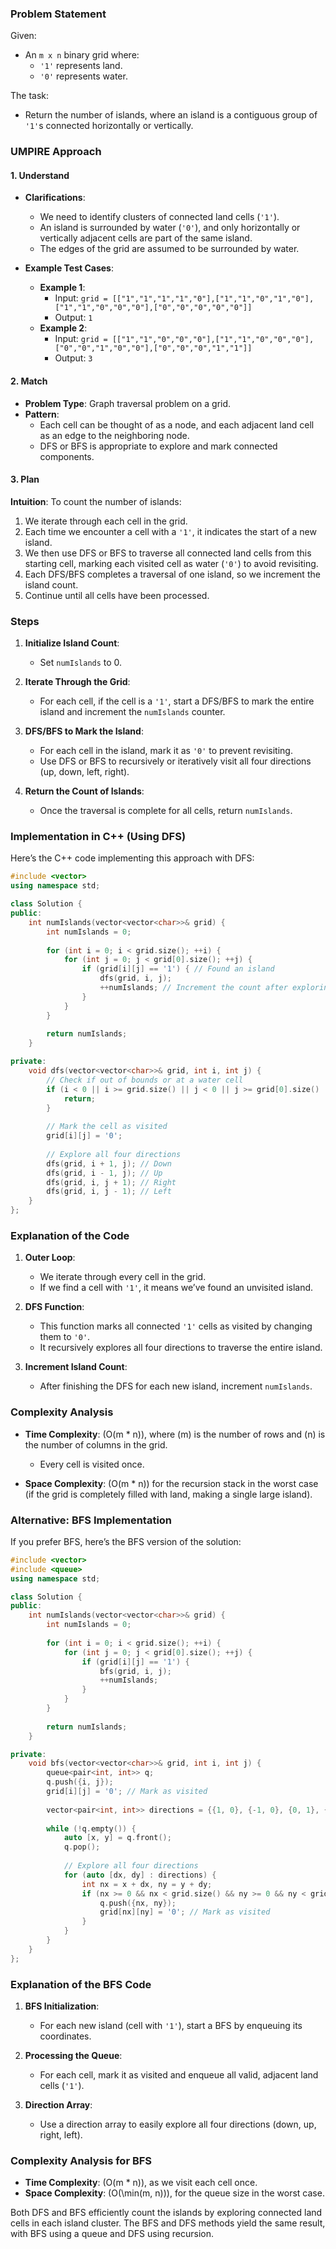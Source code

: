 ### Problem Statement

Given:
- An `m x n` binary grid where:
  - `'1'` represents land.
  - `'0'` represents water.
  
The task:
- Return the number of islands, where an island is a contiguous group of `'1'`s connected horizontally or vertically.

### UMPIRE Approach

#### **1. Understand**
- **Clarifications**:
  - We need to identify clusters of connected land cells (`'1'`).
  - An island is surrounded by water (`'0'`), and only horizontally or vertically adjacent cells are part of the same island.
  - The edges of the grid are assumed to be surrounded by water.

- **Example Test Cases**:
  - **Example 1**:
    - Input: `grid = [["1","1","1","1","0"],["1","1","0","1","0"],["1","1","0","0","0"],["0","0","0","0","0"]]`
    - Output: `1`
  - **Example 2**:
    - Input: `grid = [["1","1","0","0","0"],["1","1","0","0","0"],["0","0","1","0","0"],["0","0","0","1","1"]]`
    - Output: `3`

#### **2. Match**
- **Problem Type**: Graph traversal problem on a grid.
- **Pattern**:
  - Each cell can be thought of as a node, and each adjacent land cell as an edge to the neighboring node.
  - DFS or BFS is appropriate to explore and mark connected components.

#### **3. Plan**

**Intuition**:
To count the number of islands:
1. We iterate through each cell in the grid.
2. Each time we encounter a cell with a `'1'`, it indicates the start of a new island.
3. We then use DFS or BFS to traverse all connected land cells from this starting cell, marking each visited cell as water (`'0'`) to avoid revisiting.
4. Each DFS/BFS completes a traversal of one island, so we increment the island count.
5. Continue until all cells have been processed.

### Steps

1. **Initialize Island Count**:
   - Set `numIslands` to 0.
   
2. **Iterate Through the Grid**:
   - For each cell, if the cell is a `'1'`, start a DFS/BFS to mark the entire island and increment the `numIslands` counter.

3. **DFS/BFS to Mark the Island**:
   - For each cell in the island, mark it as `'0'` to prevent revisiting.
   - Use DFS or BFS to recursively or iteratively visit all four directions (up, down, left, right).
   
4. **Return the Count of Islands**:
   - Once the traversal is complete for all cells, return `numIslands`.

### Implementation in C++ (Using DFS)

Here’s the C++ code implementing this approach with DFS:

```cpp
#include <vector>
using namespace std;

class Solution {
public:
    int numIslands(vector<vector<char>>& grid) {
        int numIslands = 0;
        
        for (int i = 0; i < grid.size(); ++i) {
            for (int j = 0; j < grid[0].size(); ++j) {
                if (grid[i][j] == '1') { // Found an island
                    dfs(grid, i, j);
                    ++numIslands; // Increment the count after exploring an island
                }
            }
        }
        
        return numIslands;
    }

private:
    void dfs(vector<vector<char>>& grid, int i, int j) {
        // Check if out of bounds or at a water cell
        if (i < 0 || i >= grid.size() || j < 0 || j >= grid[0].size() || grid[i][j] == '0') {
            return;
        }
        
        // Mark the cell as visited
        grid[i][j] = '0';
        
        // Explore all four directions
        dfs(grid, i + 1, j); // Down
        dfs(grid, i - 1, j); // Up
        dfs(grid, i, j + 1); // Right
        dfs(grid, i, j - 1); // Left
    }
};
```

### Explanation of the Code

1. **Outer Loop**:
   - We iterate through every cell in the grid.
   - If we find a cell with `'1'`, it means we’ve found an unvisited island.
   
2. **DFS Function**:
   - This function marks all connected `'1'` cells as visited by changing them to `'0'`.
   - It recursively explores all four directions to traverse the entire island.
   
3. **Increment Island Count**:
   - After finishing the DFS for each new island, increment `numIslands`.

### Complexity Analysis

- **Time Complexity**: \(O(m * n)\), where \(m\) is the number of rows and \(n\) is the number of columns in the grid.
  - Every cell is visited once.

- **Space Complexity**: \(O(m * n)\) for the recursion stack in the worst case (if the grid is completely filled with land, making a single large island).

### Alternative: BFS Implementation

If you prefer BFS, here’s the BFS version of the solution:

```cpp
#include <vector>
#include <queue>
using namespace std;

class Solution {
public:
    int numIslands(vector<vector<char>>& grid) {
        int numIslands = 0;
        
        for (int i = 0; i < grid.size(); ++i) {
            for (int j = 0; j < grid[0].size(); ++j) {
                if (grid[i][j] == '1') {
                    bfs(grid, i, j);
                    ++numIslands;
                }
            }
        }
        
        return numIslands;
    }

private:
    void bfs(vector<vector<char>>& grid, int i, int j) {
        queue<pair<int, int>> q;
        q.push({i, j});
        grid[i][j] = '0'; // Mark as visited
        
        vector<pair<int, int>> directions = {{1, 0}, {-1, 0}, {0, 1}, {0, -1}};
        
        while (!q.empty()) {
            auto [x, y] = q.front();
            q.pop();
            
            // Explore all four directions
            for (auto [dx, dy] : directions) {
                int nx = x + dx, ny = y + dy;
                if (nx >= 0 && nx < grid.size() && ny >= 0 && ny < grid[0].size() && grid[nx][ny] == '1') {
                    q.push({nx, ny});
                    grid[nx][ny] = '0'; // Mark as visited
                }
            }
        }
    }
};
```

### Explanation of the BFS Code

1. **BFS Initialization**:
   - For each new island (cell with `'1'`), start a BFS by enqueuing its coordinates.
   
2. **Processing the Queue**:
   - For each cell, mark it as visited and enqueue all valid, adjacent land cells (`'1'`).
   
3. **Direction Array**:
   - Use a direction array to easily explore all four directions (down, up, right, left).

### Complexity Analysis for BFS

- **Time Complexity**: \(O(m * n)\), as we visit each cell once.
- **Space Complexity**: \(O(\min(m, n))\), for the queue size in the worst case.

Both DFS and BFS efficiently count the islands by exploring connected land cells in each island cluster. The BFS and DFS methods yield the same result, with BFS using a queue and DFS using recursion.